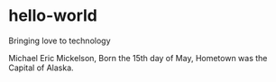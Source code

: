 # hello-world
Bringing love to technology

Michael Eric Mickelson,
Born the 15th day of May,
Hometown was the Capital of Alaska.
